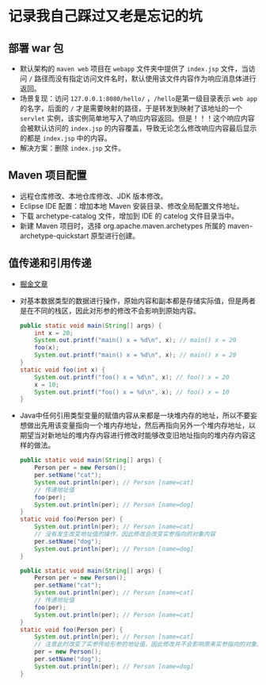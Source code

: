 # 记录我自己踩过又老是忘记的坑

## 部署 war 包

- 默认架构的 `maven web` 项目在 `webapp` 文件夹中提供了 `index.jsp` 文件，当访问 `/` 路径而没有指定访问文件名时，默认使用该文件内容作为响应消息体进行返回。
- 场景复现：访问 `127.0.0.1:8080/hello/` ，`/hello`是第一级目录表示 `web app`的名字，后面的 `/` 才是需要映射的路径，于是转发到映射了该地址的一个 `servlet` 实例，该实例简单地写入了响应内容返回。但是！！！这个响应内容会被默认访问的 `index.jsp` 的内容覆盖，导致无论怎么修改响应内容最后显示的都是 `index.jsp` 中的内容。
- 解决方案：删除 `index.jsp` 文件。

## Maven 项目配置

- 远程仓库修改、本地仓库修改、JDK 版本修改。
- Eclipse IDE 配置：增加本地 Maven 安装目录、修改全局配置文件地址。
- 下载 archetype-catalog 文件，增加到 IDE 的 catelog 文件目录当中。
- 新建 Maven 项目时，选择 org.apache.maven.archetypes 所属的 maven-archetype-quickstart 原型进行创建。

## 值传递和引用传递

- [掘金文章](https://juejin.im/post/5bce68226fb9a05ce46a0476)
- 对基本数据类型的数据进行操作，原始内容和副本都是存储实际值，但是两者是在不同的栈区，因此对形参的修改不会影响到原始内容。

    ```Java
    public static void main(String[] args) {
        int x = 20;
        System.out.printf("main() x = %d\n", x); // main() x = 20
        foo(x);
        System.out.printf("main() x = %d\n", x); // main() x = 20
    }
    static void foo(int x) {
        System.out.printf("foo() x = %d\n", x); // foo() x = 20
        x = 10;
        System.out.printf("foo() x = %d\n", x); // foo() x = 10
    }
    ```

- Java中任何引用类型变量的赋值内容从来都是一块堆内存的地址，所以不要妄想做出先用该变量指向一个堆内存地址，然后再指向另外一个堆内存地址，以期望当对新地址的堆内存内容进行修改时能够改变旧地址指向的堆内存内容这样的做法。

    ```Java
    public static void main(String[] args) {
        Person per = new Person();
        per.setName("cat");
        System.out.println(per); // Person [name=cat]
        // 传递地址值
        foo(per);
        System.out.println(per); // Person [name=dog]
    }
    static void foo(Person per) {
        System.out.println(per); // Person [name=cat]
        // 没有发生改变地址值的操作，因此修改会改变实参指向的对象内容
        per.setName("dog");
        System.out.println(per); // Person [name=dog]
    }
    ```

    ```Java
    public static void main(String[] args) {
        Person per = new Person();
        per.setName("cat");
        System.out.println(per); // Person [name=cat]
        // 传递地址值
        foo(per);
        System.out.println(per); // Person [name=cat]
    }
    static void foo(Person per) {
        System.out.println(per); // Person [name=cat]
        // 注意此时改变了实参传给形参的地址值，因此修改并不会影响原来实参指向的对象内容
        per = new Person();
        per.setName("dog");
        System.out.println(per); // Person [name=dog]
    }
    ```
